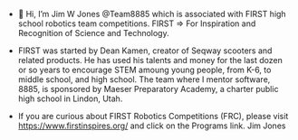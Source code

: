 - 👋 Hi, I’m Jim W Jones @Team8885 which is associated with FIRST high school robotics team competitions.
FIRST => For Inspiration and Recognition of Science and Technology.  
- FIRST was started by Dean Kamen, creator of Seqway scooters and related products.  He has used his talents
and money for the last dozen or so years to encourage STEM amoung young people, from K-6, to middle school,
and high school.  The team where I mentor software, 8885, is sponsored by Maeser Preparatory Academy, a 
charter public high school in Lindon, Utah.  

- If you are curious about FIRST Robotics Competitions (FRC), please visit https://www.firstinspires.org/ 
and click on the Programs link.   Jim Jones

<!---
Team8885/Team8885 is a ✨ special ✨ repository because its `README.md` (this file) appears on your GitHub profile.
You can click the Preview link to take a look at your changes.
--->
